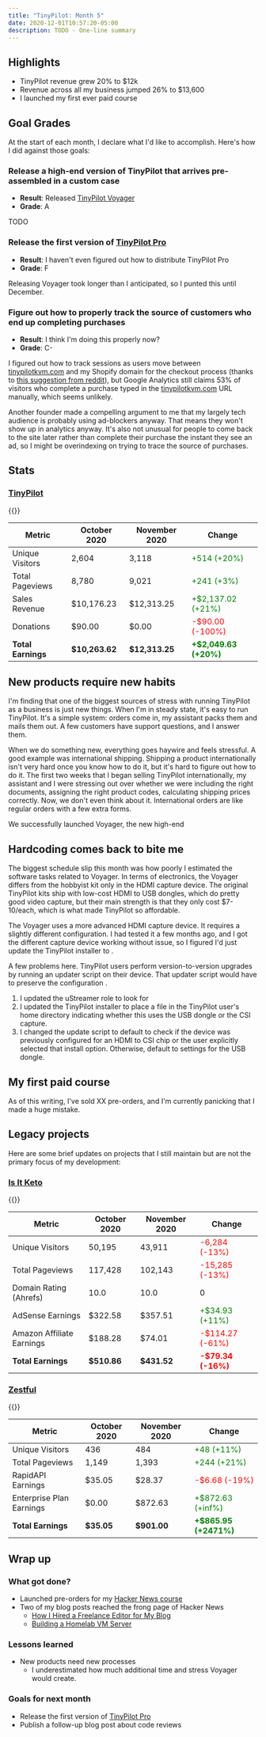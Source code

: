 ```yaml
---
title: "TinyPilot: Month 5"
date: 2020-12-01T10:57:20-05:00
description: TODO - One-line summary
---
```


## Highlights

* TinyPilot revenue grew 20% to $12k
* Revenue across all my business jumped 26% to $13,600
* I launched my first ever paid course

## Goal Grades

At the start of each month, I declare what I'd like to accomplish. Here's how I did against those goals:

### Release a high-end version of TinyPilot that arrives pre-assembled in a custom case

* **Result**: Released [TinyPilot Voyager](https://tinypilotkvm.com/product/tinypilot-voyager)
* **Grade**: A

TODO

### Release the first version of [TinyPilot Pro](https://tinypilotkvm.com/pro)

* **Result**: I haven't even figured out how to distribute TinyPilot Pro
* **Grade**: F

Releasing Voyager took longer than I anticipated, so I punted this until December.

### Figure out how to properly track the source of customers who end up completing purchases

* **Result**: I think I'm doing this properly now?
* **Grade**: C-

I figured out how to track sessions as users move between [tinypilotkvm.com](https://tinypilotkvm.com) and my Shopify domain for the checkout process (thanks to [this suggestion from reddit](https://www.reddit.com/r/SideProject/comments/jnkkzu/my_first_10k_month_selling_a_raspberry_pibased/gb3i0cz/?context=3)), but Google Analytics still claims 53% of visitors who complete a purchase typed in the [tinypilotkvm.com](https://tinypilotkvm.com) URL manually, which seems unlikely.

Another founder made a compelling argument to me that my largely tech audience is probably using ad-blockers anyway. That means they won't show up in analytics anyway. It's also not unusual for people to come back to the site later rather than complete their purchase the instant they see an ad, so I might be overindexing on trying to trace the source of purchases.

## Stats

### [TinyPilot](https://tinypilotkvm.com)

{{<revenue-graph project="tinypilot">}}

| Metric             | October 2020   | November 2020  | Change                                           |
| ------------------ | -------------- | -------------- | ------------------------------------------------ |
| Unique Visitors    | 2,604          | 3,118          | <font color="green">+514 (+20%)</font>           |
| Total Pageviews    | 8,780          | 9,021          | <font color="green">+241 (+3%)</font>            |
| Sales Revenue      | $10,176.23     | $12,313.25     | <font color="green">+$2,137.02 (+21%)</font>     |
| Donations          | $90.00         | $0.00          | <font color="red">-$90.00 (-100%)</font>         |
| **Total Earnings** | **$10,263.62** | **$12,313.25** | **<font color="green">+$2,049.63 (+20%)</font>** |

## New products require new habits

I'm finding that one of the biggest sources of stress with running TinyPilot as a business is just new things. When I'm in steady state, it's easy to run TinyPilot. It's a simple system: orders come in, my assistant packs them and mails them out. A few customers have support questions, and I answer them.

When we do something new, everything goes haywire and feels stressful. A good example was international shipping. Shipping a product internationally isn't very hard once you know how to do it, but it's hard to figure out how to do it. The first two weeks that I began selling TinyPilot internationally, my assistant and I were stressing out over whether we were including the right documents, assigning the right product codes, calculating shipping prices correctly. Now, we don't even think about it. International orders are like regular orders with a few extra forms.

We successfully launched Voyager, the new high-end

## Hardcoding comes back to bite me

The biggest schedule slip this month was how poorly I estimated the software tasks related to Voyager. In terms of electronics, the Voyager differs from the hobbyist kit only in the HDMI capture device. The original TinyPilot kits ship with low-cost HDMI to USB dongles, which do pretty good video capture, but their main strength is that they only cost $7-10/each, which is what made TinyPilot so affordable.

The Voyager uses a more advanced HDMI capture device. It requires a slightly different configuration. I had tested it a few months ago, and I got the different capture device working without issue, so I figured I'd just update the TinyPilot installer to .

A few problems here. TinyPilot users perform version-to-version upgrades by running an updater script on their device. That updater script would have to preserve the configuration .

1. I updated the uStreamer role to look for 
1. I updated the TinyPilot installer to place a file in the TinyPilot user's home directory indicating whether this uses the USB dongle or the CSI capture.
1. I changed the update script to default to check if the device was previously configured for an HDMI to CSI chip or the user explicitly selected that install option. Otherwise, default to settings for the USB dongle.

## My first paid course

As of this writing, I've sold XX pre-orders, and I'm currently panicking that I made a huge mistake.

## Legacy projects

Here are some brief updates on projects that I still maintain but are not the primary focus of my development:

### [Is It Keto](https://isitketo.org)

{{<revenue-graph project="isitketo">}}

| Metric                    | October 2020 | November 2020 | Change                                      |
| ------------------------- | ------------ | ------------- | ------------------------------------------- |
| Unique Visitors           | 50,195       | 43,911        | <font color="red">-6,284 (-13%)</font>      |
| Total Pageviews           | 117,428      | 102,143       | <font color="red">-15,285 (-13%)</font>     |
| Domain Rating (Ahrefs)    | 10.0         | 10.0          | 0                                           |
| AdSense Earnings          | $322.58      | $357.51       | <font color="green">+$34.93 (+11%)</font>   |
| Amazon Affiliate Earnings | $188.28      | $74.01        | <font color="red">-$114.27 (-61%)</font>    |
| **Total Earnings**        | **$510.86**  | **$431.52**   | **<font color="red">-$79.34 (-16%)</font>** |

### [Zestful](https://zestfuldata.com)

{{<revenue-graph project="zestful">}}

| Metric                   | October 2020 | November 2020 | Change                                           |
| ------------------------ | ------------ | ------------- | ------------------------------------------------ |
| Unique Visitors          | 436          | 484           | <font color="green">+48 (+11%)</font>            |
| Total Pageviews          | 1,149        | 1,393         | <font color="green">+244 (+21%)</font>           |
| RapidAPI Earnings        | $35.05       | $28.37        | <font color="red">-$6.68 (-19%)</font>           |
| Enterprise Plan Earnings | $0.00        | $872.63       | <font color="green">+$872.63 (+inf%)</font>      |
| **Total Earnings**       | **$35.05**   | **$901.00**   | **<font color="green">+$865.95 (+2471%)</font>** |

## Wrap up

### What got done?

* Launched pre-orders for my [Hacker News course](https://gum.co/htfphn/hacker)
* Two of my blog posts reached the frong page of Hacker News
  * [How I Hired a Freelance Editor for My Blog](https://news.ycombinator.com/item?id=25262272)
  * [Building a Homelab VM Server](https://news.ycombinator.com/item?id=25061823)

### Lessons learned

* New products need new processes
  * I underestimated how much additional time and stress Voyager would create.

### Goals for next month

* Release the first version of [TinyPilot Pro](https://tinypilotkvm.com/pro)
* Publish a follow-up blog post about code reviews